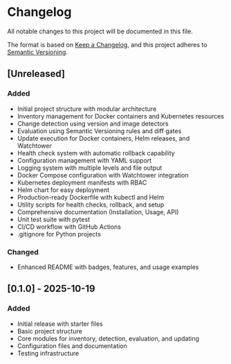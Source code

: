 # Changelog

All notable changes to this project will be documented in this file.

The format is based on [Keep a Changelog](https://keepachangelog.com/en/1.0.0/),
and this project adheres to [Semantic Versioning](https://semver.org/spec/v2.0.0.html).

## [Unreleased]

### Added
- Initial project structure with modular architecture
- Inventory management for Docker containers and Kubernetes resources
- Change detection using version and image detectors
- Evaluation using Semantic Versioning rules and diff gates
- Update execution for Docker containers, Helm releases, and Watchtower
- Health check system with automatic rollback capability
- Configuration management with YAML support
- Logging system with multiple levels and file output
- Docker Compose configuration with Watchtower integration
- Kubernetes deployment manifests with RBAC
- Helm chart for easy deployment
- Production-ready Dockerfile with kubectl and Helm
- Utility scripts for health checks, rollback, and setup
- Comprehensive documentation (Installation, Usage, API)
- Unit test suite with pytest
- CI/CD workflow with GitHub Actions
- .gitignore for Python projects

### Changed
- Enhanced README with badges, features, and usage examples

## [0.1.0] - 2025-10-19

### Added
- Initial release with starter files
- Basic project structure
- Core modules for inventory, detection, evaluation, and updating
- Configuration files and documentation
- Testing infrastructure
